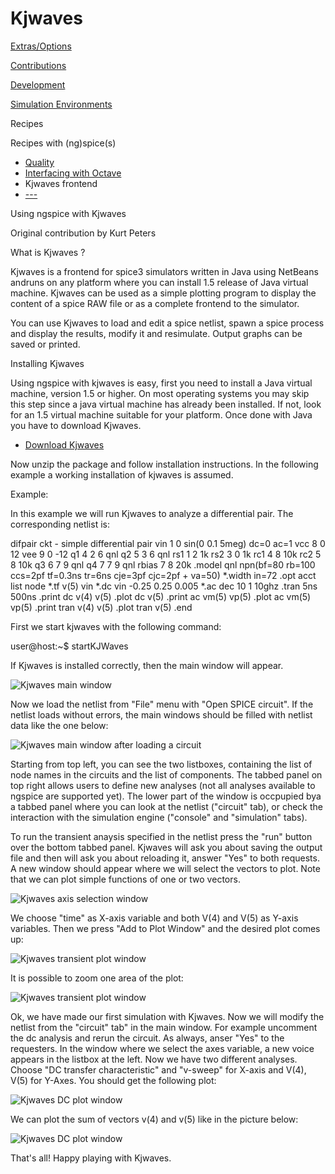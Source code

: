 # Kjwaves

[Extras/Options](./extras.html)

[Contributions](./contrib.html)

[Development](./devel.html)

[Simulation Environments](./resources.html)

Recipes

Recipes with (ng)spice(s)

- [Quality](./quality.html)
- [Interfacing with Octave](./octavespice.html)
- Kjwaves frontend
- [---](#)

Using ngspice with Kjwaves

Original contribution by Kurt Peters

What is Kjwaves ?

Kjwaves is a frontend for spice3 simulators written in Java using NetBeans andruns on any platform where you can install 1.5 release of Java virtual machine. Kjwaves can be used as a simple plotting program to display the content of a spice RAW file or as a complete frontend to the simulator.

You can use Kjwaves to load and edit a spice netlist, spawn a spice process and display the results, modify it and resimulate. Output graphs can be saved or printed.

Installing Kjwaves

Using ngspice with kjwaves is easy, first you need to install a Java virtual machine, version 1.5 or higher. On most operating systems you may skip this step since a java virtual machine has already been installed. If not, look for an 1.5 virtual machine suitable for your platform. Once done with Java you have to download Kjwaves.

- [Download Kjwaves](https://sourceforge.net/projects/kjwaves/)

Now unzip the package and follow installation instructions. In the following example a working installation of kjwaves is assumed.

Example:

In this example we will run Kjwaves to analyze a differential pair. The corresponding netlist is:

difpair ckt - simple differential pair vin 1 0 sin(0 0.1 5meg) dc=0 ac=1 vcc 8 0 12 vee 9 0 -12 q1 4 2 6 qnl q2 5 3 6 qnl rs1 1 2 1k rs2 3 0 1k rc1 4 8 10k rc2 5 8 10k q3 6 7 9 qnl q4 7 7 9 qnl rbias 7 8 20k .model qnl npn(bf=80 rb=100 ccs=2pf tf=0.3ns tr=6ns cje=3pf cjc=2pf + va=50) \*.width in=72 .opt acct list node \*.tf v(5) vin \*.dc vin -0.25 0.25 0.005 \*.ac dec 10 1 10ghz .tran 5ns 500ns .print dc v(4) v(5) .plot dc v(5) .print ac vm(5) vp(5) .plot ac vm(5) vp(5) .print tran v(4) v(5) .plot tran v(5) .end

First we start kjwaves with the following command:

user@host:~$ startKJWaves

If Kjwaves is installed correctly, then the main window will appear.

![Kjwaves main window](./images/kjmain.jpg)

Now we load the netlist from "File" menu with "Open SPICE circuit". If the netlist loads without errors, the main windows should be filled with netlist data like the one below:

![Kjwaves main window after loading a circuit](./images/kjcirc.jpg)

Starting from top left, you can see the two listboxes, containing the list of node names in the circuits and the list of components. The tabbed panel on top right allows users to define new analyses (not all analyses available to ngspice are supported yet). The lower part of the window is occpupied bya a tabbed panel where you can look at the netlist ("circuit" tab), or check the interaction with the simulation engine ("console" and "simulation" tabs).

To run the transient anaysis specified in the netlist press the "run" button over the bottom tabbed panel. Kjwaves will ask you about saving the output file and then will ask you about reloading it, answer "Yes" to both requests. A new window should appear where we will select the vectors to plot. Note that we can plot simple functions of one or two vectors.

![Kjwaves axis selection window](./images/kjselplot.jpg)

We choose "time" as X-axis variable and both V(4) and V(5) as Y-axis variables. Then we press "Add to Plot Window" and the desired plot comes up:

![Kjwaves transient plot window](./images/kjtranplot.jpg)

It is possible to zoom one area of the plot:

![Kjwaves transient plot window](./images/kjtranplotZ.jpg)

Ok, we have made our first simulation with Kjwaves. Now we will modify the netlist from the "circuit" tab" in the main window. For example uncomment the dc analysis and rerun the circuit. As always, anser "Yes" to the requesters. In the window where we select the axes variable, a new voice appears in the listbox at the left. Now we have two different analyses. Choose "DC transfer characteristic" and "v-sweep" for X-axis and V(4), V(5) for Y-Axes. You should get the following plot:

![Kjwaves DC plot window](./images/kjdcplot.jpg)

We can plot the sum of vectors v(4) and v(5) like in the picture below:

![Kjwaves DC plot window](./images/kjdcplot2.jpg)

That's all! Happy playing with Kjwaves.
